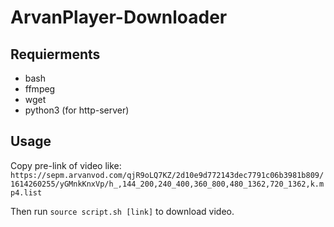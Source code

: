 # ArvanPlayer-Downloader

## Requierments

- bash
- ffmpeg
- wget
- python3 (for http-server)

## Usage

Copy pre-link of video like: 
`https://sepm.arvanvod.com/qjR9oLQ7KZ/2d10e9d772143dec7791c06b3981b809/1614260255/yGMnkKnxVp/h_,144_200,240_400,360_800,480_1362,720_1362,k.mp4.list`

Then run `source script.sh [link]` to download video.
